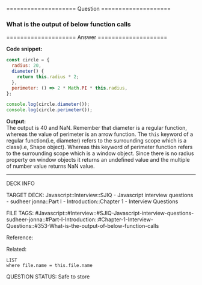 ==================== Question ====================  

### What is the output of below function calls  

==================== Answer ====================  

**Code snippet:**

```javascript
const circle = {
  radius: 20,
  diameter() {
    return this.radius * 2;
  },
  perimeter: () => 2 * Math.PI * this.radius,
};
```

```javascript
console.log(circle.diameter());
console.log(circle.perimeter());
```

**Output:**  
The output is 40 and NaN. Remember that diameter is a regular function, whereas
the value of perimeter is an arrow function. The `this` keyword of a regular
function(i.e, diameter) refers to the surrounding scope which is a class(i.e,
Shape object). Whereas this keyword of perimeter function refers to the
surrounding scope which is a window object. Since there is no radius property on
window objects it returns an undefined value and the multiple of number value
returns NaN value.

---

DECK INFO

TARGET DECK: Javascript::Interview::SJIQ - Javascript interview questions -
sudheer jonna::Part I - Introduction::Chapter 1 - Interview Questions

FILE TAGS:
#Javascript::#Interview::#SJIQ-Javascript-interview-questions-sudheer-jonna::#Part-I-Introduction::#Chapter-1-Interview-Questions::#353-What-is-the-output-of-below-function-calls

Reference:

Related:

```dataview
LIST
where file.name = this.file.name
```

QUESTION STATUS: Safe to store
